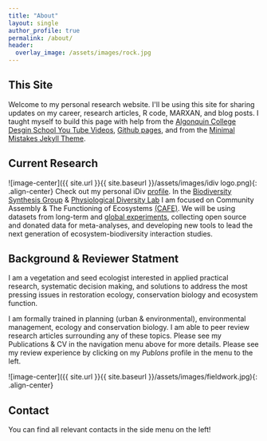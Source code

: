 ```yaml
---
title: "About"
layout: single
author_profile: true
permalink: /about/
header:
  overlay_image: /assets/images/rock.jpg
---
```


## This Site
Welcome to my personal research website. I'll be using this site for sharing updates on my career, research articles, R code, MARXAN, and blog posts. I taught myself to build this page with help from the [Algonquin College Desgin School You Tube Videos](https://www.youtube.com/user/acinteractivedesign/videos), [Github pages](https://guides.github.com/features/pages/), and from the [Minimal Mistakes Jekyll Theme](https://mmistakes.github.io/minimal-mistakes/). 

## Current Research
![image-center]({{ site.url }}{{ site.baseurl }}/assets/images/idiv logo.png){: .align-center}
Check out my personal iDiv [profile](https://www.idiv.de/groups_and_people/employees/details/eshow/ladouceur_emma.html). In the [Biodiversity Synthesis Group](https://www.idiv.de/groups_and_people/core_groups/synthesis/research_areas.html) & [Physiological Diversity Lab](https://www.ufz.de/index.php?de=34230) I am focused on Community Assembly & The Functioning of Ecosystems [(CAFE)](https://onlinelibrary.wiley.com/doi/full/10.1111/ele.12895). We will be using datasets from long-term and [global experiments](http://www.nutnet.umn.edu/), collecting open source and donated data for meta-analyses, and developing new tools to lead the next generation of ecosystem-biodiversity interaction studies.


## Background & Reviewer Statment
I am a vegetation and seed ecologist interested in applied practical research, systematic decision making, and solutions to address the most pressing issues in restoration ecology, conservation biology and ecosystem function.

I am formally trained in planning (urban & environmental), environmental management, ecology and conservation biology. I am able to peer review research articles surrounding any of these topics. Please see my Publications & CV in the navigation menu above for more details. Please see my review experience by clicking on my *Publons* profile in the menu to the left.

![image-center]({{ site.url }}{{ site.baseurl }}/assets/images/fieldwork.jpg){: .align-center}

## Contact 
You can find all relevant contacts in the side menu on the left!



